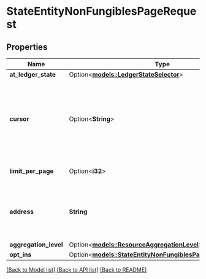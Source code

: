# StateEntityNonFungiblesPageRequest

## Properties

Name | Type | Description | Notes
------------ | ------------- | ------------- | -------------
**at_ledger_state** | Option<[**models::LedgerStateSelector**](LedgerStateSelector.md)> |  | [optional]
**cursor** | Option<**String**> | This cursor allows forward pagination, by providing the cursor from the previous request. | [optional]
**limit_per_page** | Option<**i32**> | The page size requested. | [optional]
**address** | **String** | Bech32m-encoded human readable version of the address. | 
**aggregation_level** | Option<[**models::ResourceAggregationLevel**](ResourceAggregationLevel.md)> |  | [optional]
**opt_ins** | Option<[**models::StateEntityNonFungiblesPageRequestOptIns**](StateEntityNonFungiblesPageRequestOptIns.md)> |  | [optional]

[[Back to Model list]](../README.md#documentation-for-models) [[Back to API list]](../README.md#documentation-for-api-endpoints) [[Back to README]](../README.md)


